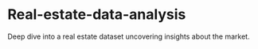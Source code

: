 # Real-estate-data-analysis
Deep dive into a  real estate dataset uncovering insights about the market.
